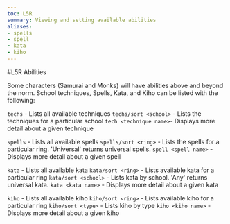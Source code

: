 ```yaml
---
toc: L5R
summary: Viewing and setting available abilities
aliases:
- spells
- spell
- kata
- kiho
---
```


#L5R Abilities

Some characters (Samurai and Monks) will have abilities above and beyond
the norm. School techniques, Spells, Kata, and Kiho can be listed with the following:

`techs` - Lists all available techniques
`techs/sort <school>` - Lists the techniques for a particular school
`tech <technique name>`- Displays more detail about a given technique

`spells` - Lists all available spells
`spells/sort <ring>` - Lists the spells for a particular ring. 'Universal' returns universal spells.
`spell <spell name>` - Displays more detail about a given spell

`kata` - Lists all available kata
`kata/sort <ring>` - Lists available kata for a particular ring
`kata/sort <school>` - Lists kata by school. 'Any' returns universal kata.
`kata <kata name>` - Displays more detail about a given kata

`kiho` - Lists all available kiho
`kiho/sort <ring>` - Lists available kiho for a particular ring
`kiho/sort <type>` - Lists kiho by type
`kiho <kiho name>` - Displays more detail about a given kiho
